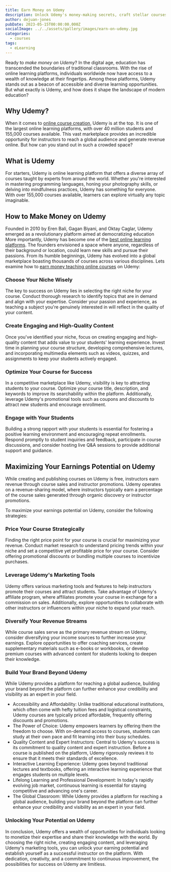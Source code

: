 ```yaml
---
title: Earn Money on Udemy
description: Unlock Udemy's money-making secrets, craft stellar courses, boost visibility, and leverage marketing tools to thrive as an instructor!
author: dejuan-jones
pubDate: 2023-05-15T00:00:00.000Z
socialImage: ../../assets/gallery/images/earn-on-udemy.jpg
categories:
  - courses
tags:
  - eLearning
---
```


Ready to *make money on Udemy*? In the digital age, education has transcended the boundaries of traditional classrooms. With the rise of online learning platforms, individuals worldwide now have access to a wealth of knowledge at their fingertips. Among these platforms, Udemy stands out as a beacon of accessible and diverse learning opportunities. But what exactly is Udemy, and how does it shape the landscape of modern education?

## Why Udemy?

When it comes to [online course creation](/how-to-create-online-courses), Udemy is at the top. It is one of the largest online learning platforms, with over 40 million students and 155,000 courses available. This vast marketplace provides an incredible opportunity for instructors to reach a global audience and generate revenue online. But how can you stand out in such a crowded space?

## What is Udemy

For starters, Udemy is online learning platform that offers a diverse array of courses taught by experts from around the world. Whether you're interested in mastering programming languages, honing your photography skills, or delving into mindfulness practices, Udemy has something for everyone. With over 155,000 courses available, learners can explore virtually any topic imaginable.

## How to Make Money on Udemy

Founded in 2010 by Eren Bali, Gagan Biyani, and Oktay Caglar, Udemy emerged as a revolutionary platform aimed at democratizing education More importantly, Udemy has become one of the [best online learning platforms](/best-online-course-platforms). The founders envisioned a space where anyone, regardless of their background or location, could learn new skills and pursue their passions. From its humble beginnings, Udemy has evolved into a global marketplace boasting thousands of courses across various disciplines. Lets examine how to [earn money teaching online courses](/make-money-teaching-online-courses) on Udemy:

### Choose Your Niche Wisely

The key to success on Udemy lies in selecting the right niche for your course. Conduct thorough research to identify topics that are in demand and align with your expertise. Consider your passion and experience, as teaching a subject you're genuinely interested in will reflect in the quality of your content.

### Create Engaging and High-Quality Content

Once you've identified your niche, focus on creating engaging and high-quality content that adds value to your students' learning experience. Invest time in planning your course structure, developing comprehensive lectures, and incorporating multimedia elements such as videos, quizzes, and assignments to keep your students actively engaged.

### Optimize Your Course for Success

In a competitive marketplace like Udemy, visibility is key to attracting students to your course. Optimize your course title, description, and keywords to improve its searchability within the platform. Additionally, leverage Udemy's promotional tools such as coupons and discounts to attract new students and encourage enrollment.

### Engage with Your Students

Building a strong rapport with your students is essential for fostering a positive learning environment and encouraging repeat enrollments. Respond promptly to student inquiries and feedback, participate in course discussions, and consider hosting live Q&A sessions to provide additional support and guidance.

## Maximizing Your Earnings Potential on Udemy

While creating and publishing courses on Udemy is free, instructors earn revenue through course sales and instructor promotions. Udemy operates on a revenue-sharing model, where instructors typically earn a percentage of the course sales generated through organic discovery or instructor promotions.

To maximize your earnings potential on Udemy, consider the following strategies:

### Price Your Course Strategically

Finding the right price point for your course is crucial for maximizing your revenue. Conduct market research to understand pricing trends within your niche and set a competitive yet profitable price for your course. Consider offering promotional discounts or bundling multiple courses to incentivize purchases.

### Leverage Udemy's Marketing Tools

Udemy offers various marketing tools and features to help instructors promote their courses and attract students. Take advantage of Udemy's affiliate program, where affiliates promote your course in exchange for a commission on sales. Additionally, explore opportunities to collaborate with other instructors or influencers within your niche to expand your reach.

### Diversify Your Revenue Streams

While course sales serve as the primary revenue stream on Udemy, consider diversifying your income sources to further increase your earnings. Explore opportunities to offer coaching services, create supplementary materials such as e-books or workbooks, or develop premium courses with advanced content for students looking to deepen their knowledge.

### Build Your Brand Beyond Udemy

While Udemy provides a platform for reaching a global audience, building your brand beyond the platform can further enhance your credibility and visibility as an expert in your field.

* Accessibility and Affordability: Unlike traditional educational institutions, which often come with hefty tuition fees and logistical constraints, Udemy courses are typically priced affordable, frequently offering discounts and promotions.
* The Power of Choice: Udemy empowers learners by offering them the freedom to choose. With on-demand access to courses, students can study at their own pace and fit learning into their busy schedules.
* Quality Content and Expert Instructors: Central to Udemy's success is its commitment to quality content and expert instruction. Before a course is published on the platform, Udemy rigorously reviews it to ensure that it meets their standards of excellence.
* Interactive Learning Experience: Udemy goes beyond traditional lectures and textbooks, offering an interactive learning experience that engages students on multiple levels.
* Lifelong Learning and Professional Development: In today's rapidly evolving job market, continuous learning is essential for staying competitive and advancing one's career.
* The Global Classroom: While Udemy provides a platform for reaching a global audience, building your brand beyond the platform can further enhance your credibility and visibility as an expert in your field.

### Unlocking Your Potential on Udemy

In conclusion, Udemy offers a wealth of opportunities for individuals looking to monetize their expertise and share their knowledge with the world. By choosing the right niche, creating engaging content, and leveraging Udemy's marketing tools, you can unlock your earning potential and establish yourself as a successful instructor on the platform. With dedication, creativity, and a commitment to continuous improvement, the possibilities for success on Udemy are limitless.

